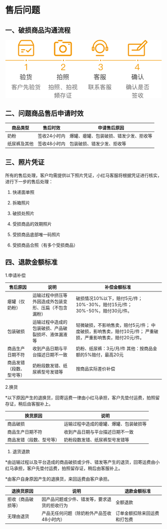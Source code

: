 售后问题
==============

一、破损商品沟通流程 <div id="1_1"></div>
--------------

![flow](media/flow.png)

二、问题商品售后申请时效<div id="1_2"></div>
--------------------------

| 商品类型     | 售后时效     | 申请售后原因                           |
|--------------|--------------|----------------------------------------|
| 奶粉         | 签收24小时内 | 爆罐、瘪罐、包装破损、错发少发、拒收等 |
| 纸尿裤及其他 | 签收48小时内 | 包装破损、错发少发、拒收等             |

三、照片凭证<div id="1_3"></div>
--------------------------

所有的售后处理，客户均需提供以下照片凭证，小红马客服将根据凭证进行核实，进行下一步的售后处理：

1.  快递面单照

2.  拆箱照片

3.  破损处照片

4.  受损商品的效期照片

5.  受损商品底部唯一码照片

6.  受损商品合照（有多个受损商品）

四、退款金额标准<div id="1_4"></div>
--------------------------

1.申请补偿

| 售后原因                 | 说明                                                   | 补偿金额标准                                                                                               |
|--------------------------|--------------------------------------------------------|------------------------------------------------------------------------------------------------------------|
| 瘪罐（仅奶粉）           | 运输过程中挤压等外因造成外包装变形、压扁（不包含漏粉） | 破损情况10%以下，赔付5元/件； 10%-30%，赔付15元/件； 30%-50%，赔付30元/件。                                |
| 包装破损                 | 运输过程中造成的包装破损、产品破裂损坏、液体漏液等     | 轻微破损，不影响售卖，赔付5元/件； 中度破损，影响售卖，赔付10元/件； 严重破损，严重影响售卖，赔付20元/件。 |
| 商品生产日期不符         | 收到产品日期与平台描述日期不一致                       | 奶粉、纸尿裤：3元/月/件 其他：按商品金额的5%赔付，最高20元                                                 |
| 商品发错（段数、型号等） | 奶粉段数发错、纸尿裤型号发错等                         | 按商品实际差价补偿                                                                                         |

2.换货

\*以下原因产生的退换货，回寄运费一律由小红马承担，客户先垫付运费，拍照留存证，稍后由客服补上。

| 换货原因                 | 说明                                   |
|--------------------------|----------------------------------------|
| 商品破损                 | 运输过程中造成的瘪罐、爆罐、包装破损等 |
| 商品生产日期不符         | 收到产品日期与平台描述日期不一致       |
| 商品发错（段数、型号等） | 奶粉段数发错、纸尿裤型号发错等         |

1.  退货退款

\*由运输过程以及平台造成的商品破损或少件、错发等产生的退货，回寄运费由小红马承担，客户先垫付运费，拍照留存证，稍后由客服补上。

\*由客户自身原因产生的退换货，来回运费由客户承担。

| 退换货原因         | 说明                                         | 退款金额标准                 |
| ------------------ | -------------------------------------------- | ---------------------------- |
| 拒收（商品破损等） | 因产品问题或少件、错发等，要求退货的拒收行为 | 全额退款                     |
| 无理由退货         | 产品无任何问题（除奶粉外产品签收48小时内）   | 订单金额扣除来回运费和打包费 |

